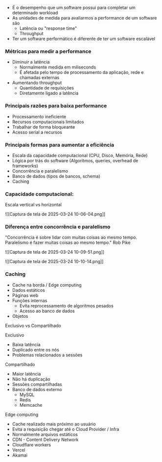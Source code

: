 
- É o desempenho que um software possui para completar um determinado workload
- As unidades de medida para avaliarmos a performance de um software são
	- Latência ou "response time"
	- Throughput
- Ter um software performático é diferente de ter um software escalável

### Métricas para medir a performance
- Diminuir a latẽncia
	- Normalmente medida em miliseconds
	- É afetada pelo tempo de processamento da aplicação, rede e chamadas externas
- Aumentando throughput
	- Quantidade de requisições
	- Diretamente ligado a latência

### Principais razões para baixa performance
- Processamento ineficiente
- Recursos computacionais limitados
- Trabalhar de forma bloqueante
- Acesso serial a recursos

### Principais formas para aumentar a eficiência
- Escala da capacidade computacional (CPU, Disco, Memória, Rede)
- Lógica por trás do software (Algoritmos, queries, overhead de frameworks)
- Concorrência e paralelismo
- Banco de dados (tipos de bancos, schema)
- Caching

### Capacidade computacional:
Escala vertical vs horizontal

![[Captura de tela de 2025-03-24 10-06-04.png]]

### Diferença entre concorrência e paralelismo

"Concorrência é sobre lidar com muitas coisas ao mesmo tempo. Paralelismo é fazer muitas coisas ao mesmo tempo." Rob Pike

![[Captura de tela de 2025-03-24 10-09-51.png]]

![[Captura de tela de 2025-03-24 10-10-14.png]]

### Caching
- Cache na borda / Edge computing
- Dados estáticos
- Páginas web
- Funções internas
	- Evita reprocessamento de algoritmos pesados
	- Acesso ao banco de dados
- Objetos

Exclusivo vs Compartilhado

Exclusivo
- Baixa latência
- Duplicado entre os nós
- Problemas relacionados a sessões

Compartilhado
- Maior latência
- Não há duplicação
- Sessões compartilhadas
- Banco de dados externo
	- MySQL
	- Redis
	- Memcache

 Edge computing
 - Cache realizado mais próximo ao usuário
 - Evita a requisição chegar até o Cloud Provider / Infra
 - Normalmente arquivos estáticos
 - CDN - Content Delivery Network
 - Cloudflare workers
 - Vercel
 - Akamai

